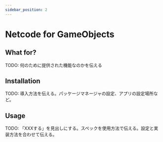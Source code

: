 ```yaml
---
sidebar_position: 2
---
```


# Netcode for GameObjects

## What for?

TODO: 何のために提供された機能なのかを伝える

## Installation

TODO: 導入方法を伝える。パッケージマネージャの設定、アプリの設定場所など。

## Usage

TODO: 「XXXする」を見出しにする。スペックを使用方法で伝える。設定と実装方法を合わせて伝える。
